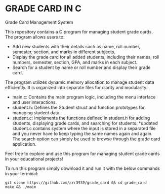 # GRADE CARD IN C

Grade Card Management System

This repository contains a C program for managing student grade cards. The program allows users to:

- Add new students with their details such as name, roll number, semester, section, and marks in different subjects.
- Display the grade card for all added students, including their names, roll numbers, semester, section, GPA, and marks in each subject.
- Search for a student by name or roll number and display their grade card.

The program utilizes dynamic memory allocation to manage student data efficiently. It is organized into separate files for clarity and modularity:

- main.c: Contains the main program logic, including the menu interface and user interactions.
- student.h: Defines the Student struct and function prototypes for managing student data.
- student.c: Implements the functions defined in student.h for adding students, displaying grade cards, and searching for students.
  \*updated student.c contains system where the input is stored in a separated file and you never have to keep typing the same names again and again. The search option can simply be used to browse through the grade card application.

Feel free to explore and use this program for managing student grade cards in your educational projects!

To run this program simply download it and run it with the below commands in your terminal:

```
git clone https://github.com/arr3939/grade_card && cd grade_card
make && ./main
```
